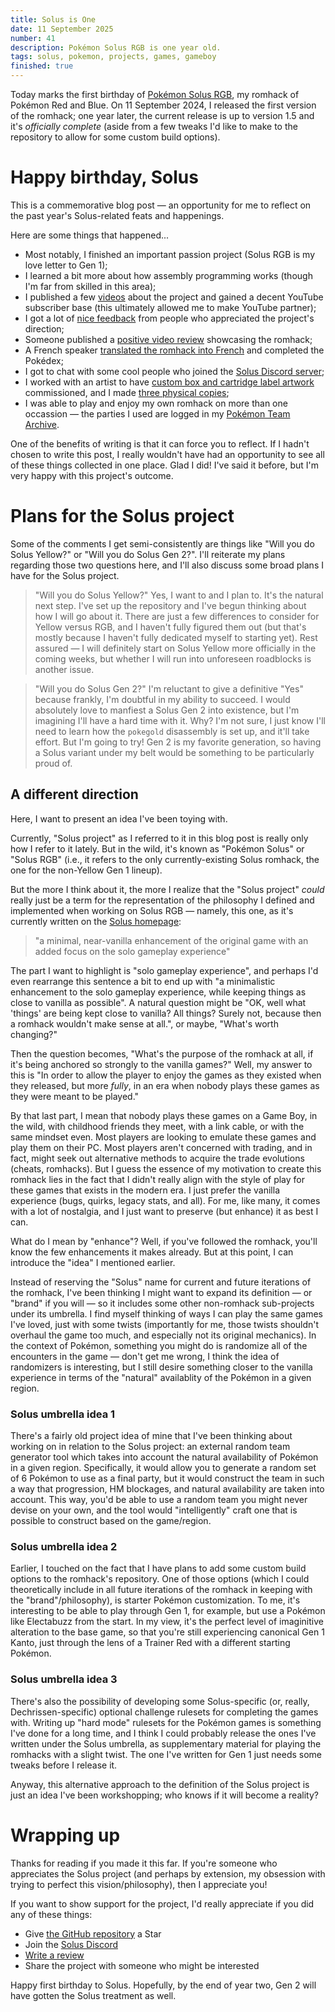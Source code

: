```yaml
---
title: Solus is One
date: 11 September 2025
number: 41
description: Pokémon Solus RGB is one year old.
tags: solus, pokemon, projects, games, gameboy
finished: true
---
```


Today marks the first birthday of [Pokémon Solus RGB](/solus), my romhack of Pokémon Red and Blue. On 11 September 2024, I released the first version of the romhack; one year later, the current release is up to version 1.5 and it's _officially complete_ (aside from a few tweaks I'd like to make to the repository to allow for some custom build options).

# Happy birthday, Solus

This is a commemorative blog post — an opportunity for me to reflect on the past year's Solus-related feats and happenings.

Here are some things that happened...

- Most notably, I finished an important passion project (Solus RGB is my love letter to Gen 1);
- I learned a bit more about how assembly programming works (though I'm far from skilled in this area);
- I published a few [videos](https://www.youtube.com/playlist?list=PL-k9sS5iGL6s5MF3GIJqLIPA4662JPsxz) about the project and gained a decent YouTube subscriber base (this ultimately allowed me to make YouTube partner);
- I got a lot of [nice feedback](https://github.com/Dechrissen/poke-solus-rgb/blob/master/docs/TESTIMONIALS.md) from people who appreciated the project's direction;
- Someone published a [positive video review](https://www.youtube.com/watch?v=q9GN91qOWnY) showcasing the romhack;
- A French speaker [translated the romhack into French](https://github.com/persuaded9041/poke-solus-fr) and completed the Pokédex;
- I got to chat with some cool people who joined the [Solus Discord server](https://discord.gg/YTxu5uM7r6);
- I worked with an artist to have [custom box and cartridge label artwork](https://github.com/Dechrissen/poke-solus-rgb/blob/master/physical) commissioned, and I made [three physical copies](/blog/physical-pokemon-solus-rgb);
- I was able to play and enjoy my own romhack on more than one occassion — the parties I used are logged in my [Pokémon Team Archive](/md/pokemon-teams).

One of the benefits of writing is that it can force you to reflect. If I hadn't chosen to write this post, I really wouldn't have had an opportunity to see all of these things collected in one place. Glad I did! I've said it before, but I'm very happy with this project's outcome.

# Plans for the Solus project

Some of the comments I get semi-consistently are things like "Will you do Solus Yellow?" or "Will you do Solus Gen 2?". I'll reiterate my plans regarding those two questions here, and I'll also discuss some broad plans I have for the Solus project.

> "Will you do Solus Yellow?"
Yes, I want to and I plan to. It's the natural next step. I've set up the repository and I've begun thinking about how I will go about it. There are just a few differences to consider for Yellow versus RGB, and I haven't fully figured them out (but that's mostly because I haven't fully dedicated myself to starting yet). Rest assured — I will definitely start on Solus Yellow more officially in the coming weeks, but whether I will run into unforeseen roadblocks is another issue.

> "Will you do Solus Gen 2?"
I'm reluctant to give a definitive "Yes" because frankly, I'm doubtful in my ability to succeed. I would absolutely love to manfiest a Solus Gen 2 into existence, but I'm imagining I'll have a hard time with it. Why? I'm not sure, I just know I'll need to learn how the `pokegold` disassembly is set up, and it'll take effort. But I'm going to try! Gen 2 is my favorite generation, so having a Solus variant under my belt would be something to be particularly proud of.

## A different direction

Here, I want to present an idea I've been toying with.

Currently, "Solus project" as I referred to it in this blog post is really only how I refer to it lately. But in the wild, it's known as "Pokémon Solus" or "Solus RGB" (i.e., it refers to the only currently-existing Solus romhack, the one for the non-Yellow Gen 1 lineup).

But the more I think about it, the more I realize that the "Solus project" _could_ really just be a term for the representation of the philosophy I defined and implemented when working on Solus RGB — namely, this one, as it's currently written on the [Solus homepage](/solus):

> "a minimal, near-vanilla enhancement of the original game with an added focus on the solo gameplay experience"

The part I want to highlight is "solo gameplay experience", and perhaps I'd even rearrange this sentence a bit to end up with "a minimalistic enhancement to the solo gameplay experience, while keeping things as close to vanilla as possible". A natural question might be "OK, well what 'things' are being kept close to vanilla? All things? Surely not, because then a romhack wouldn't make sense at all.", or maybe, "What's worth changing?"

Then the question becomes, "What's the purpose of the romhack at all, if it's being anchored so strongly to the vanilla games?" Well, my answer to this is "In order to allow the player to enjoy the games as they existed when they released, but more _fully_, in an era when nobody plays these games as they were meant to be played."

By that last part, I mean that nobody plays these games on a Game Boy, in the wild, with childhood friends they meet, with a link cable, or with the same mindset even. Most players are looking to emulate these games and play them on their PC. Most players aren't concerned with trading, and in fact, might seek out alternative methods to acquire the trade evolutions (cheats, romhacks). But I guess the essence of my motivation to create this romhack lies in the fact that I didn't really align with the style of play for these games that exists in the modern era. I just prefer the vanilla experience (bugs, quirks, legacy stats, and all). For me, like many, it comes with a lot of nostalgia, and I just want to preserve (but enhance) it as best I can.

What do I mean by "enhance"? Well, if you've followed the romhack, you'll know the few enhancements it makes already. But at this point, I can introduce the "idea" I mentioned earlier.

Instead of reserving the "Solus" name for current and future iterations of the romhack, I've been thinking I might want to expand its definition — or "brand" if you will — so it includes some other non-romhack sub-projects under its umbrella. I find myself thinking of ways I can play the same games I've loved, just with some twists (importantly for me, those twists shouldn't overhaul the game too much, and especially not its original mechanics). In the context of Pokémon, something you might do is randomize all of the encounters in the game — don't get me wrong, I think the idea of randomizers is interesting, but I still desire something closer to the vanilla experience in terms of the "natural" availablity of the Pokémon in a given region.

### Solus umbrella idea 1
There's a fairly old project idea of mine that I've been thinking about working on in relation to the Solus project: an external random team generator tool which takes into account the natural availability of Pokémon in a given region. Specifically, it would allow you to generate a random set of 6 Pokémon to use as a final party, but it would construct the team in such a way that progression, HM blockages, and natural availability are taken into account. This way, you'd be able to use a random team you might never devise on your own, and the tool would "intelligently" craft one that is possible to construct based on the game/region.

### Solus umbrella idea 2
Earlier, I touched on the fact that I have plans to add some custom build options to the romhack's repository. One of those options (which I could theoretically include in all future iterations of the romhack in keeping with the "brand"/philosophy), is starter Pokémon customization. To me, it's interesting to be able to play through Gen 1, for example, but use a Pokémon like Electabuzz from the start. In my view, it's the perfect level of imaginitive alteration to the base game, so that you're still experiencing canonical Gen 1 Kanto, just through the lens of a Trainer Red with a different starting Pokémon.

### Solus umbrella idea 3
There's also the possibility of developing some Solus-specific (or, really, Dechrissen-specific) optional challenge rulesets for completing the games with. Writing up "hard mode" rulesets for the Pokémon games is something I've done for a long time, and I think I could probably release the ones I've written under the Solus umbrella, as supplementary material for playing the romhacks with a slight twist. The one I've written for Gen 1 just needs some tweaks before I release it.

Anyway, this alternative approach to the definition of the Solus project is just an idea I've been workshopping; who knows if it will become a reality?

# Wrapping up

Thanks for reading if you made it this far. If you're someone who appreciates the Solus project (and perhaps by extension, my obsession with trying to perfect this vision/philosophy), then I appreciate you!

If you want to show support for the project, I'd really appreciate if you did any of these things:
- Give [the GitHub repository](https://github.com/Dechrissen/poke-solus-rgb) a Star
- Join the [Solus Discord](https://discord.gg/YTxu5uM7r6)
- [Write a review](https://www.romhacking.net/?page=reviews&action=addentrypage&section=Hacks&subid=8809)
- Share the project with someone who might be interested

Happy first birthday to Solus. Hopefully, by the end of year two, Gen 2 will have gotten the Solus treatment as well.